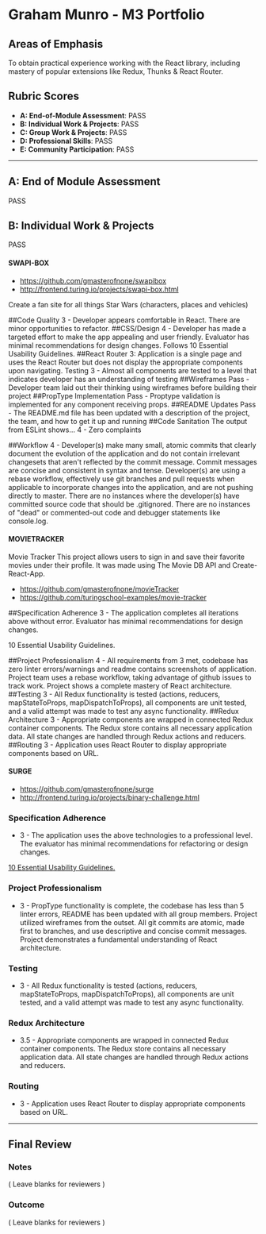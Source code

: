 # Graham Munro - M3 Portfolio

## Areas of Emphasis

To obtain practical experience working with the React library, including mastery of popular extensions like Redux, Thunks & React Router.

## Rubric Scores

* **A: End-of-Module Assessment**: PASS
* **B: Individual Work & Projects**: PASS
* **C: Group Work & Projects**: PASS
* **D: Professional Skills**: PASS
* **E: Community Participation**: PASS

-----------------------

## A: End of Module Assessment

PASS


## B: Individual Work & Projects

PASS

#### SWAPI-BOX

* https://github.com/gmasterofnone/swapibox
* http://frontend.turing.io/projects/swapi-box.html

Create a fan site for all things Star Wars (characters, places and vehicles)

##Code Quality
3 - Developer appears comfortable in React. There are minor opportunities to refactor.
##CSS/Design
4 - Developer has made a targeted effort to make the app appealing and user friendly. Evaluator has minimal recommendations for design changes. Follows 10 Essential Usability Guidelines.
##React Router
3: Application is a single page and uses the React Router but does not display the appropriate components upon navigating.
Testing
3 - Almost all components are tested to a level that indicates developer has an understanding of testing
##Wireframes
Pass - Developer team laid out their thinking using wireframes before building their project
##PropType Implementation
Pass - Proptype validation is implemented for any component receiving props.
##README Updates
Pass - The README.md file has been updated with a description of the project, the team, and how to get it up and running
##Code Sanitation
The output from ESLint shows…
4 - Zero complaints

##Workflow
4 - Developer(s) make many small, atomic commits that clearly document the evolution of the application and do not contain irrelevant changesets that aren't reflected by the commit message. Commit messages are concise and consistent in syntax and tense. Developer(s) are using a rebase workflow, effectively use git branches and pull requests when applicable to incorporate changes into the application, and are not pushing directly to master. There are no instances where the developer(s) have committed source code that should be .gitignored. There are no instances of "dead" or commented-out code and debugger statements like console.log.

#### MOVIETRACKER

Movie Tracker This project allows users to sign in and save their favorite movies under their profile. It was made using The Movie DB API and Create-React-App.

* https://github.com/gmasterofnone/movieTracker
* https://github.com/turingschool-examples/movie-tracker

##Specification Adherence
3 - The application completes all iterations above without error. Evaluator has minimal recommendations for design changes.

10 Essential Usability Guidelines.

##Project Professionalism
4 - All requirements from 3 met, codebase has zero linter errors/warnings and readme contains screenshots of application. Project team uses a rebase workflow, taking advantage of github issues to track work. Project shows a complete mastery of React architecture.
##Testing
3 - All Redux functionality is tested (actions, reducers, mapStateToProps, mapDispatchToProps), all components are unit tested, and a valid attempt was made to test any async functionality.
##Redux Architecture
3 - Appropriate components are wrapped in connected Redux container components. The Redux store contains all necessary application data. All state changes are handled through Redux actions and reducers.
##Routing
3 - Application uses React Router to display appropriate components based on URL.

#### SURGE

* https://github.com/gmasterofnone/surge
* http://frontend.turing.io/projects/binary-challenge.html

### Specification Adherence

* 3 - The application uses the above technologies to a professional level. The evaluator has minimal recommendations for refactoring or design changes.

[10 Essential Usability Guidelines.](https://speckyboy.com/10-essential-web-application-usability-guidelines/)

### Project Professionalism

* 3 - PropType functionality is complete, the codebase has less than 5 linter errors, README has been updated with all group members. Project utilized wireframes from the outset. All git commits are atomic, made first to branches, and use descriptive and concise commit messages. Project demonstrates a fundamental understanding of React architecture.

### Testing

* 3 - All Redux functionality is tested (actions, reducers, mapStateToProps, mapDispatchToProps), all components are unit tested, and a valid attempt was made to test any async functionality.

### Redux Architecture

* 3.5 - Appropriate components are wrapped in connected Redux container components. The Redux store contains all necessary application data. All state changes are handled through Redux actions and reducers.

### Routing

* 3 - Application uses React Router to display appropriate components based on URL.
------------------

## Final Review

### Notes

( Leave blanks for reviewers )

### Outcome

( Leave blanks for reviewers )
